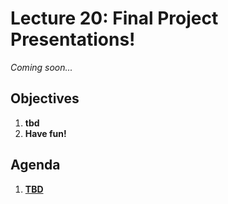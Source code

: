 <!---
{"next":"Topics/README.md","title":"Project Presentations! - 11/4"}
-->

# Lecture 20: Final Project Presentations!

*Coming soon...*

## Objectives

1. **tbd**
2. **Have fun!**

## Agenda

1. **[TBD]()**